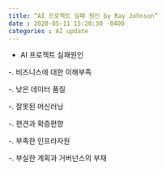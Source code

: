 ```yaml
---
title: “AI 프로젝트 실패 원인 by Ray Johnson”
date : 2020-05-11 15:20:30 -0400
categories : AI update
---
```


* AI 프로젝트 실패원인<br>

 -. 비즈니스에 대한 이해부족<br>
 
 -. 낮은 데이터 품질<br>
 
 -. 잘못된 머신러닝<br>  
 
 -. 편견과 확증편향<br> 
 
 -. 부족한 인프라자원<br> 
 
 -. 부실한 계획과 거버넌스의 부재<br>  
